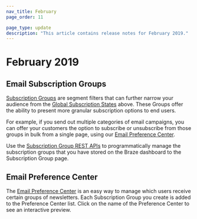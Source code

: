 ```yaml
---
nav_title: February
page_order: 11

page_type: update
description: "This article contains release notes for February 2019."
---
```

# February 2019

## Email Subscription Groups

[Subscription Groups]({{site.baseurl}}/user_guide/message_building_by_channel/email/managing_user_subscriptions/#subscription-groups) are segment filters that can further narrow your audience from the [Global Subscription States]({{site.baseurl}}/user_guide/message_building_by_channel/email/managing_user_subscriptions/) above. These Groups offer the ability to present more granular subscription options to end users.

For example, if you send out multiple categories of email campaigns, you can offer your customers the option to subscribe or unsubscribe from those groups in bulk from a single page, using our [Email Preference Center](#email-preference-center).

Use the [Subscription Group REST APIs]({{site.baseurl}}/developer_guide/rest_api/subscription_group_api/) to programmatically manage the subscription groups that you have stored on the Braze dashboard to the Subscription Group page.

## Email Preference Center

The [Email Preference Center]({{site.baseurl}}/user_guide/message_building_by_channel/email/managing_user_subscriptions/#email-preference-center) is an easy way to manage which users receive certain groups of newsletters. Each Subscription Group you create is added to the Preference Center list. Click on the name of the Preference Center to see an interactive preview.

